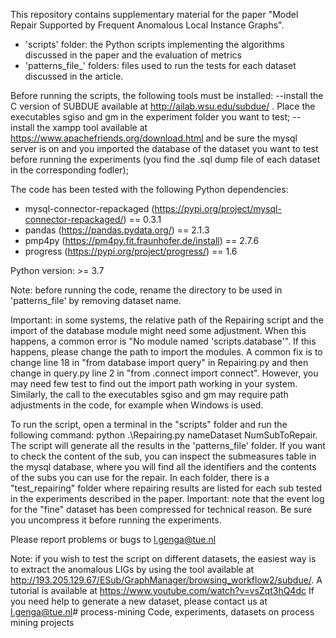 This repository contains supplementary material for the paper "Model Repair Supported by Frequent Anomalous Local Instance Graphs".

* 'scripts' folder: the Python scripts implementing the algorithms discussed in the paper and the evaluation of metrics
* 'patterns_file_' folders: files used to run the tests for each dataset discussed in the article.

Before running the scripts, the following tools must be installed:
--install the C version of SUBDUE available at http://ailab.wsu.edu/subdue/ . Place the executables sgiso and gm in the experiment folder you want to test;
-- install the xampp tool available at https://www.apachefriends.org/download.html  and be sure the mysql server is on and you imported the database of the dataset you want to test before running the experiments (you find
the .sql dump file of each dataset in the corresponding fodler);

The code has been tested with the following Python dependencies:
- mysql-connector-repackaged (https://pypi.org/project/mysql-connector-repackaged/) == 0.3.1
- pandas (https://pandas.pydata.org/) == 2.1.3
- pmp4py (https://pm4py.fit.fraunhofer.de/install) == 2.7.6
- progress (https://pypi.org/project/progress/) == 1.6

Python version: >= 3.7


Note: before running the code, rename the directory to be used in 'patterns_file' by removing dataset name. 

Important: in some systems, the relative path of the Repairing script and the import of the database module might need some adjustment. When this happens, a common error is "No module named 'scripts.database'".
If this happens, please change the path to import the modules. A common fix is to change line 18 in "from database import query" in Repairing.py and then change in query.py line 2 in "from .connect import connect".
However, you may need few test to find out the import path working in your system. Similarly, the call to the executables sgiso and gm may require path adjustments in the code, for example when Windows is used.

To run the script, open a terminal in the "scripts" folder and run the following command: python .\Repairing.py nameDataset NumSubToRepair.
The script will generate all the results in the 'patterns_file' folder. If you want to check the content of the sub, you can inspect the submeasures table in the mysql database,
where you will find all the identifiers and the contents of the subs you can use for the repair. In each folder, there is a "test_repairing" folder where repairing results are listed for each sub
tested in the experiments described in the paper. Important: note that the event log for the "fine" dataset has been compressed for technical reason. Be sure you uncompress it before running the experiments.

Please report problems or bugs to l.genga@tue.nl

Note: if you wish to test the script on different datasets, the easiest way is to extract the anomalous LIGs by using the tool available at http://193.205.129.67/ESub/GraphManager/browsing_workflow2/subdue/.
A tutorial is available at https://www.youtube.com/watch?v=vsZqt3hQ4dc 
If you need help to generate a new dataset, please contact us at l.genga@tue.nl# process-mining
Code, experiments, datasets on process mining projects

